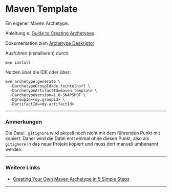 # Maven Template

Ein eigener Maven Archetype.

Anleitung s. [Guide to Creating Archetypes](https://maven.apache.org/guides/mini/guide-creating-archetypes.html).

Dokumentation zum [Archetype Deskriptor](https://maven.apache.org/archetype/archetype-models/archetype-descriptor/archetype-descriptor.html)

Ausführen (installieren) durch:
```
mvn install
```

Nutzen über die IDE oder über:
```
mvn archetype:generate \
  -DarchetypeGroupId=de.fechtelhoff \
  -DarchetypeArtifactId=maven-template \
  -DarchetypeVersion=1.0-SNAPSHOT \
  -DgroupId=<my.groupid> \
  -DartifactId=<my-artifactId>
```

---
### Anmerkungen

Die Datei `.gitignore` wird aktuell noch nicht mit dem führenden Punkt mit kopiert.
Daher wird die Datei erst einmal ohne diesen Punkt, also als `gitignore` in das neue Projekt kopiert
und muss dort manuell umbenannt werden.  

---
### Weitere Links
- [Creating Your Own Maven Archetype in 5 Simple Steps](https://rieckpil.de/create-your-own-maven-archetype-in-5-simple-steps)

---
